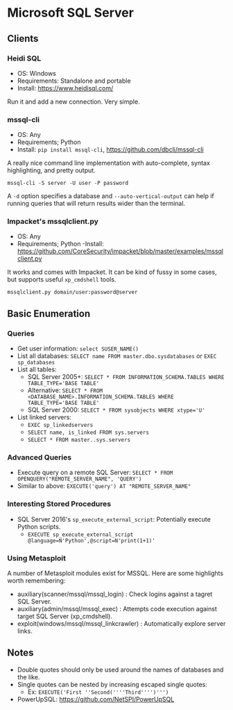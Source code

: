 # Microsoft SQL Server

## Clients

### Heidi SQL

- OS: Windows
- Requirements: Standalone and portable
- Install: https://www.heidisql.com/

Run it and add a new connection. Very simple.

### mssql-cli

- OS: Any
- Requirements; Python
- Install: `pip install mssql-cli`, https://github.com/dbcli/mssql-cli

A really nice command line implementation with auto-complete, syntax highlighting, and pretty output.

`mssql-cli -S server -U user -P password`

A `-d` option specifies a database and `--auto-vertical-output` can help if running queries that will return results wider than the terminal.

### Impacket's mssqlclient.py

- OS: Any
- Requirements; Python
-Install: https://github.com/CoreSecurity/impacket/blob/master/examples/mssqlclient.py

It works and comes with Impacket. It can be kind of fussy in some cases, but supports useful `xp_cmdshell` tools.

`mssqlclient.py domain/user:password@server`

## Basic Enumeration

### Queries

* Get user information: `select SUSER_NAME()`
* List all databases: `SELECT name FROM master.dbo.sysdatabases` or `EXEC sp_databases`
* List all tables:
    * SQL Server 2005+: `SELECT * FROM INFORMATION_SCHEMA.TABLES WHERE TABLE_TYPE='BASE TABLE'`
    * Alternative: `SELECT * FROM <DATABASE_NAME>.INFORMATION_SCHEMA.TABLES WHERE TABLE_TYPE='BASE TABLE'`
    * SQL Server 2000: `SELECT * FROM sysobjects WHERE xtype='U'`
* List linked servers:
    * `EXEC sp_linkedservers`
    * `SELECT name, is_linked FROM sys.servers`
    * `SELECT * FROM master..sys.servers`

### Advanced Queries

* Execute query on a remote SQL Server: `SELECT * FROM OPENQUERY("REMOTE_SERVER_NAME", 'QUERY')`
* Similar to above: `EXECUTE('query') AT "REMOTE_SERVER_NAME"`

### Interesting Stored Procedures

* SQL Server 2016's `sp_execute_external_script`: Potentially execute Python scripts.
    *   `EXECUTE sp_execute_external_script @language=N'Python',@script=N'print(1+1)'`

### Using Metasploit

A number of Metasploit modules exist for MSSQL. Here are some highlights worth remembering:

* auxiliary(scanner/mssql/mssql_login) : Check logins against a tagret SQL Server.
* auxiliary(admin/mssql/mssql_exec) : Attempts code execution against target SQL Server (xp_cmdshell).
* exploit(windows/mssql/mssql_linkcrawler) : Automatically explore server links.

## Notes

* Double quotes should only be used around the names of databases and the like.
* Single quotes can be nested by increasing escaped single quotes:
    * Ex: `EXECUTE('First ''Second(''''Third'''')''')`
* PowerUpSQL: https://github.com/NetSPI/PowerUpSQL